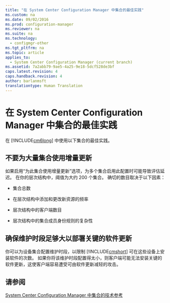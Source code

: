 ```yaml
---
title: "在 System Center Configuration Manager 中集合的最佳实践"
ms.custom: na
ms.date: 09/02/2016
ms.prod: configuration-manager
ms.reviewer: na
ms.suite: na
ms.technology: 
  - configmgr-other
ms.tgt_pltfrm: na
ms.topic: article
applies_to: 
  - System Center Configuration Manager (current branch)
ms.assetid: 7a2abb79-9ae5-4a25-9e18-5dcf528de3bf
caps.latest.revision: 4
caps.handback.revision: 4
author: barlanmsft
translationtype: Human Translation
---
```

# 在 System Center Configuration Manager 中集合的最佳实践
在 [!INCLUDE[cm6long](../LocTest/includes/cm6long_md.md)] 中使用以下集合的最佳实践。  
  
## 不要为大量集合使用增量更新  
 如果启用“为此集合使用增量更新”选项，为多个集合启用此配置时可能导致评估延迟。 在你的层次结构中，阈值为大约 200 个集合。 确切的数目取决于以下因素：  
  
-   集合总数  
  
-   在层次结构中添加和更改新资源的频率  
  
-   层次结构中的客户端数目  
  
-   层次结构中的集合成员身份规则的复杂性  
  
## 确保维护时段足够大以部署关键的软件更新  
 你可以为设备集合配置维护时段，以限制 [!INCLUDE[cmshort](../LocTest/includes/cmshort_md.md)] 可在这些设备上安装软件的次数。 如果你将该维护时段配置得太小，则客户端可能无法安装关键的软件更新，这使客户端容易遭受可由软件更新减轻的攻击。  
  
## 请参阅  
 [System Center Configuration Manager 中集合的技术参考](../LocTest/Collections-technical-reference-for-System-Center-Configuration-Manager.md)